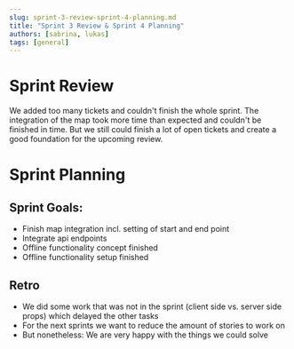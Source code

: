 ```yaml
---
slug: sprint-3-review-sprint-4-planning.md
title: "Sprint 3 Review & Sprint 4 Planning"
authors: [sabrina, lukas]
tags: [general]
---
```


# Sprint Review

We added too many tickets and couldn't finish the whole sprint. 
The integration of the map took more time than expected and couldn't be finished in time. But we still could finish a lot of
open tickets and create a good foundation for the upcoming review.

# Sprint Planning

## Sprint Goals:
- Finish map integration incl. setting of start and end point
- Integrate api endpoints
- Offline functionality concept finished
- Offline functionality setup finished

## Retro
- We did some work that was not in the sprint (client side vs. server side props) which delayed the other tasks
- For the next sprints we want to reduce the amount of stories to work on
- But nonetheless: We are very happy with the things we could solve

